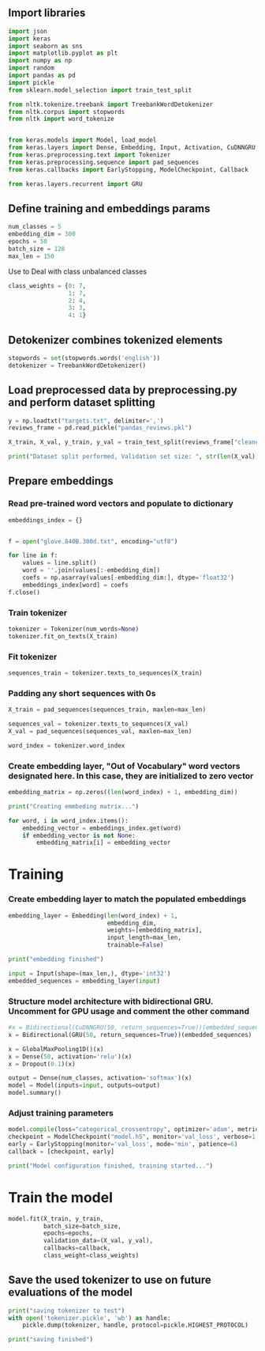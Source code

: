 ## Import libraries
```python
import json
import keras
import seaborn as sns
import matplotlib.pyplot as plt
import numpy as np
import random
import pandas as pd
import pickle
from sklearn.model_selection import train_test_split

from nltk.tokenize.treebank import TreebankWordDetokenizer
from nltk.corpus import stopwords
from nltk import word_tokenize


from keras.models import Model, load_model
from keras.layers import Dense, Embedding, Input, Activation, CuDNNGRU, Bidirectional, Dropout, GlobalMaxPooling1D
from keras.preprocessing.text import Tokenizer
from keras.preprocessing.sequence import pad_sequences
from keras.callbacks import EarlyStopping, ModelCheckpoint, Callback

from keras.layers.recurrent import GRU
```
## Define training and embeddings params
```python
num_classes = 5
embedding_dim = 300
epochs = 50
batch_size = 128
max_len = 150
```
Use to Deal with class unbalanced classes
```python
class_weights = {0: 7,
                 1: 7,
                 2: 4,
                 3: 3,
                 4: 1}
```
## Detokenizer combines tokenized elements
```python
stopwords = set(stopwords.words('english'))
detokenizer = TreebankWordDetokenizer()
```
## Load preprocessed data by preprocessing.py and perform dataset splitting
```python
y = np.loadtxt("targets.txt", delimiter=',')
reviews_frame = pd.read_pickle("pandas_reviews.pkl")

X_train, X_val, y_train, y_val = train_test_split(reviews_frame["cleanedReviews"], y, test_size=0.20)

print("Dataset split performed, Validation set size: ", str(len(X_val)), "Traning set size:", str(len(X_train)))
```

## Prepare embeddings
### Read pre-trained word vectors and populate to dictionary
```python
embeddings_index = {}


f = open("glove.840B.300d.txt", encoding="utf8")

for line in f:
    values = line.split()
    word = ''.join(values[:-embedding_dim])
    coefs = np.asarray(values[-embedding_dim:], dtype='float32')
    embeddings_index[word] = coefs
f.close()
```
### Train tokenizer
```python
tokenizer = Tokenizer(num_words=None)
tokenizer.fit_on_texts(X_train)
```
### Fit tokenizer
```python
sequences_train = tokenizer.texts_to_sequences(X_train)
```
### Padding any short sequences with 0s
```python
X_train = pad_sequences(sequences_train, maxlen=max_len)

sequences_val = tokenizer.texts_to_sequences(X_val)
X_val = pad_sequences(sequences_val, maxlen=max_len)

word_index = tokenizer.word_index
```
### Create embedding layer, "Out of Vocabulary" word vectors designated here. In this case, they are initialized to zero vector
```python
embedding_matrix = np.zeros((len(word_index) + 1, embedding_dim))

print("Creating emmbeding matrix...")

for word, i in word_index.items():
    embedding_vector = embeddings_index.get(word)
    if embedding_vector is not None:
        embedding_matrix[i] = embedding_vector

```

# Training 

### Create embedding layer to match the populated embeddings
```python
embedding_layer = Embedding(len(word_index) + 1,
                            embedding_dim,
                            weights=[embedding_matrix],
                            input_length=max_len,
                            trainable=False)

print("embedding finished")

input = Input(shape=(max_len,), dtype='int32')
embedded_sequences = embedding_layer(input)
```
### Structure model architecture with bidirectional GRU. Uncomment for GPU usage and comment the other command
```python
#x = Bidirectional(CuDNNGRU(50, return_sequences=True))(embedded_sequences)
x = Bidirectional(GRU(50, return_sequences=True))(embedded_sequences)

x = GlobalMaxPooling1D()(x)
x = Dense(50, activation='relu')(x)
x = Dropout(0.1)(x)

output = Dense(num_classes, activation='softmax')(x)
model = Model(inputs=input, outputs=output)
model.summary()
```

### Adjust training parameters
```python
model.compile(loss="categorical_crossentropy", optimizer='adam', metrics=['accuracy'])
checkpoint = ModelCheckpoint("model.h5", monitor='val_loss', verbose=1, save_best_only=True, mode='min')
early = EarlyStopping(monitor='val_loss', mode='min', patience=6)
callback = [checkpoint, early]

print("Model configuration finished, training started...")
```
# Train the model
```python
model.fit(X_train, y_train,
          batch_size=batch_size,
          epochs=epochs,
          validation_data=(X_val, y_val),
          callbacks=callback,
          class_weight=class_weights)
```

## Save the used tokenizer to use on future evaluations of the model
```python
print("saving tokenizer to test")
with open('tokenizer.pickle', 'wb') as handle:
    pickle.dump(tokenizer, handle, protocol=pickle.HIGHEST_PROTOCOL)

print("saving finished")
```

